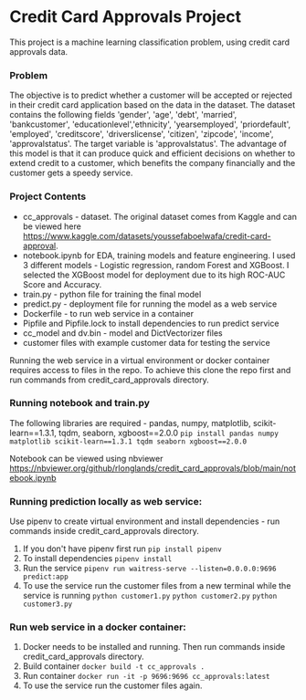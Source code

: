 # Credit Card Approvals Project

This project is a machine learning classification problem, using credit card approvals data.  

### Problem
The objective is to predict whether a customer will be accepted or rejected in their credit card application based on the data in the dataset.  The dataset contains the following fields 'gender', 'age', 'debt', 'married', 'bankcustomer', 'educationlevel','ethnicity', 'yearsemployed', 'priordefault', 'employed', 'creditscore', 'driverslicense', 'citizen', 'zipcode', 'income', 'approvalstatus'.  The target variable is 'approvalstatus'.  The advantage of this model is that it can produce quick and efficient decisions on whether to extend credit to a customer, which benefits the company financially and the customer gets a speedy service.  

### Project Contents
- cc_approvals - dataset.  The original dataset comes from Kaggle and can be viewed here https://www.kaggle.com/datasets/youssefaboelwafa/credit-card-approval. 
- notebook.ipynb for EDA, training models and feature engineering.  I used 3 different models - Logistic regression, random Forest and XGBoost.  I selected the XGBoost model for deployment due to its high ROC-AUC Score and Accuracy.
- train.py - python file for training the final model
- predict.py - deployment file for running the model as a web service
- Dockerfile - to run web service in a container
- Pipfile and Pipfile.lock to install dependencies to run predict service
- cc_model and dv.bin - model and DictVectorizer files
- customer files with example customer data for testing the service

Running the web service in a virtual environment or docker container requires access to files in the repo.  To achieve this clone the repo first and run commands from credit_card_approvals directory. 

### Running notebook and train.py
The following libraries are required - pandas, numpy, matplotlib, scikit-learn==1.3.1, tqdm, seaborn, xgboost==2.0.0
```pip install pandas numpy matplotlib scikit-learn==1.3.1 tqdm seaborn xgboost==2.0.0```

Notebook can be viewed using nbviewer https://nbviewer.org/github/rlonglands/credit_card_approvals/blob/main/notebook.ipynb

### Running prediction locally as web service:
Use pipenv to create virtual environment and install dependencies - run commands inside credit_card_approvals directory.
1. If you don't have pipenv first run ```pip install pipenv```
2. To install dependencies ```pipenv install```
3. Run the service ```pipenv run waitress-serve --listen=0.0.0.0:9696 predict:app```
4. To use the service run the customer files from a new terminal while the service is running ```python customer1.py``` ```python customer2.py``` ```python customer3.py```

### Run web service in a docker container:
1. Docker needs to be installed and running.  Then run commands inside credit_card_approvals directory.
2. Build container ```docker build -t cc_approvals .```
3. Run container ```docker run -it -p 9696:9696 cc_approvals:latest```
4. To use the service run the customer files again.

### 



